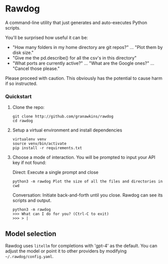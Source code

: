 # Rawdog

A command-line utility that just generates and auto-executes Python scripts.

You'll be surprised how useful it can be:
- "How many folders in my home directory are git repos?" ... "Plot them by disk size."
- "Give me the pd.describe() for all the csv's in this directory"
- "What ports are currently active?" ... "What are the Google ones?" ... "Cancel those please."

Please proceed with caution. This obviously has the potential to cause harm if so instructed.

### Quickstart
1. Clone the repo: 
    ```
    git clone http://github.com/granawkins/rawdog
    cd rawdog
    ```
2. Setup a virtual environment and install dependencies
    ```
    virtualenv venv
    source venv/bin/activate
    pip install -r requirements.txt
    ```

3. Choose a mode of interaction. You will be prompted to input your API key if not found:

    Direct: Execute a single prompt and close
    ```
    python3 -m rawdog Plot the size of all the files and directories in cwd
    ```
    
    Conversation: Initiate back-and-forth until you close. Rawdog can see its scripts and output.
    ```
    python3 -m rawdog
    >>> What can I do for you? (Ctrl-C to exit)
    >>> > |
    ```

## Model selection
Rawdog uses `litellm` for completions with 'gpt-4' as the default. You can adjust the model or
point it to other providers by modifying `~/.rawdog/config.yaml`.
